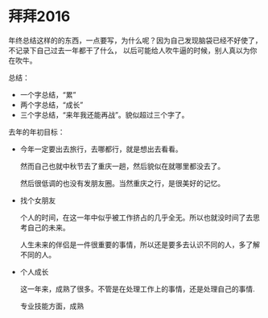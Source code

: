 # 拜拜2016

年终总结这样的的东西，一点要写，为什么呢？因为自己发现脑袋已经不好使了，不记录下自己过去一年都干了什么，
以后可能给人吹牛逼的时候，别人真以为你在吹牛。

总结：

- 一个字总结，“累”
- 两个字总结，“成长”
- 三个字总结，“来年我还能再战”。貌似超过三个字了。

去年的年初目标：

- 今年一定要出去旅行，去哪都行，就是想出去看看。

    然而自己也就中秋节去了重庆一趟，然后貌似在就哪里都没去了。

    然后很低调的也没有发朋友圈。当然重庆之行，是很美好的记忆。

- 找个女朋友

    个人的时间，在这一年中似乎被工作挤占的几乎全无。所以也就没时间了去思考自己的未来。

    人生未来的伴侣是一件很重要的事情，所以还是要多去认识不同的人，多了解不同的人。

- 个人成长

    这一年来，成熟了很多。不管是在处理工作上的事情，还是处理自己的事情.

    专业技能方面，成熟